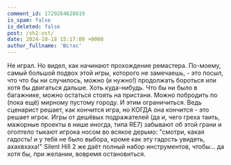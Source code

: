 ```yaml
---
comment_id: 1729264628819
is_spam: false
is_deleted: false
post: /sh2-ost/
date: 2024-10-18 15:17:09 +0000
author_fullname: 'Юстас'
---
```


Не играл. Но видел, как начинают прохождение ремастера.
По-моему, самый большой подвох этой игры, которого не замечаешь, - это посыл, что что бы ни случилось, можно (и нужно!) продолжать бороться или хотя бы двигаться дальше. Хоть куда-нибудь.
Что бы ни было в багажнике, можно остаться стоять на пристани.
Можно побродить по (пока ещё) мирному пустому городу.
И этим ограничиться. Ведь сценарист решает, как кончится игра, но КОГДА она кончится - это решает игрок.
Игры от дешёвых подражателей (да и, чего греха таить, мажорные проекты в нише иногда, типа RE7) забывают об этой грани и оголтело тыкают игрока носом во всякое дерьмо: "смотри, какая гадость! и у тебя не было выбора, кроме как эту гадость увидеть, ахахвхаха!"
Silent Hill 2 же даёт полный набор инструментов, чтобы... да хотя бы, при желании, вовремя остановиться.
